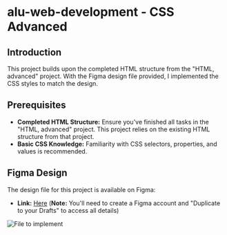# alu-web-development - CSS Advanced

## Introduction

This project builds upon the completed HTML structure from the "HTML, advanced" project. With the Figma design file provided, I implemented the CSS styles to match the design.

## Prerequisites

* **Completed HTML Structure:** Ensure you've finished all tasks in the "HTML, advanced" project. This project relies on the existing HTML structure from that project.
* **Basic CSS Knowledge:** Familiarity with CSS selectors, properties, and values is recommended.

## Figma Design

The design file for this project is available on Figma:

* **Link:** [Here](https://intranet.aluswe.com/rltoken/AvebjcsZhQIMt3DsN_fiZA) (**Note:** You'll need to create a Figma account and "Duplicate to your Drafts" to access all details)

![File to implement](https://s3.amazonaws.com/alu-intranet.hbtn.io/uploads/medias/2021/4/1f4cd63ecc3a8c03b0f4309b74aca179e225aabf.jpg?X-Amz-Algorithm=AWS4-HMAC-SHA256&X-Amz-Credential=AKIARDDGGGOUZTW2RLVB%2F20240519%2Fus-east-1%2Fs3%2Faws4_request&X-Amz-Date=20240519T100938Z&X-Amz-Expires=86400&X-Amz-SignedHeaders=host&X-Amz-Signature=13631c3b5f110246cfc1015af0076b0f1a8e99fd4c1f225f834092e68f6f83e6)
